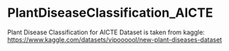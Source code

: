 # PlantDiseaseClassification_AICTE
Plant Disease Classification for AICTE
Dataset is taken from kaggle:
https://www.kaggle.com/datasets/vipoooool/new-plant-diseases-dataset

